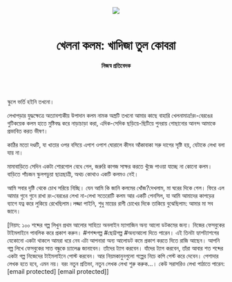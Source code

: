 <div align=center>
<img src=https://images.prothomalo.com/prothomalo-bangla/2021-01/1d75151c-eff9-4e9f-ac28-aebc4618d00f/palo_bangla_og.png />
<br><br>
<h1>খেলনা কলম: খাদিজা তুল কোবরা</h1> 
<h4>নিজস্ব প্রতিবেদক</h4>
<br><br>
</div>

স্কুলে ভর্তি হইনি তখনো।

লেখাপড়ার যুদ্ধক্ষেত্রে অত্যাবশ্যকীয় উপাদান কলম নামক অস্ত্রটি তখনো আমার কাছে বাহারি খেলনামাত্র!রং-বেরঙের গুটিকয়েক কলম হাতে মুষ্টিবদ্ধ করে নাড়াচাড়া করা, এদিক-সেদিক ছড়িয়ে-ছিটিয়ে পুনরায় গোছানোর আনন্দ আমাকে প্রভাবিত করত ভীষণ।

কাঠির মতো দণ্ডটি, যা খাতার ওপর বসিয়ে এপাশ ওপাশ ঘোরালে কীসব আঁকাবাকা সরু দাগের সৃষ্টি হয়, যেটাকে লেখা বলা যায় না।

মামাবাড়িতে সেদিন একটা শোরগোল বেধে গেল, জরুরি কাগজ সাক্ষর করতে খুঁজে পাওয়া যাচ্ছে না কোনো কলম। বাড়িতে পাঁচজন স্কুলপড়ুয়া ছাত্রছাত্রী, অথচ কোথাও একটি কলমও নেই।

আমি সবার দৃষ্টি থেকে চোখ সরিয়ে নিচ্ছি। যেন আমি কি জানি কলমের খোঁজ?দেখলাম, মা ঘরের দিকে গেল। ফিরে এল আমার গুনে গুনে রাখা রং-বেরঙের লেখা না-লেখা সতেরোটি কলম আর একটি পেনসিল, যা আমি আমাদের কাপড়ের ব্যাগে যত্ন করে লুকিয়ে রেখেছিলাম।লজ্জা পাইনি, শুধু মায়ের রাগী চোখের দিকে তাকিয়ে বুঝেছিলাম: আমার মা সব জানে।

[নিয়ম: ১০০ শব্দের গল্প লিখুন প্রথম আলোর সাহিত্য অনলাইন ম্যাগাজিন অন্য আলো ডটকমের জন্য। নিজের ফেসবুকের টাইমলাইনে পাবলিক করে প্রকাশ করুন। #শশব্দগল্প #ছোট্টগল্প #অন্যআলো দিতে পারেন। এই তিনটা হ্যাশট্যাশগের যেকোনো একটা থাকলে আমরা ধরে নেব এটা আপনারা অন্য আলোডট কমে প্রকাশ করতে দিতে রাজি আছেন। আপনি গল্প লিখে ফেসবুকের সাত বন্ধুকে চ্যালেঞ্জ জানাবেন। তাঁদের ট্যাগ করবেন। যাঁদের ট্যাগ করবেন, তাঁরা আবার শত শব্দের একটা গল্প নিজেদের টাইমলাইনে পোস্ট করবেন। আর নিয়মকানুনগুলো গল্পের নিচে কপি পেস্ট করে দেবেন। পেশাদার লেখক হতে হবে, এমন নয়। বরং নতুন প্রতিভা, নতুন লেখক লেখা শুরু করুক...। কেউ সরাসরিও লেখা পাঠাতে পারেন: [email protected] [email protected]]
